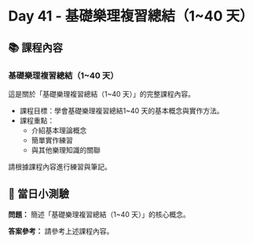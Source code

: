 # Day 41 - 基礎樂理複習總結（1~40 天）

## 📚 課程內容

### 基礎樂理複習總結（1~40 天）

這是關於「基礎樂理複習總結（1~40 天）」的完整課程內容。

- 課程目標：學會基礎樂理複習總結1~40 天的基本概念與實作方法。
- 課程重點：
  - 介紹基本理論概念
  - 簡單實作練習
  - 與其他樂理知識的關聯

請根據課程內容進行練習與筆記。

## 🎯 當日小測驗

**問題：** 簡述「基礎樂理複習總結（1~40 天）」的核心概念。

**答案參考：** 請參考上述課程內容。